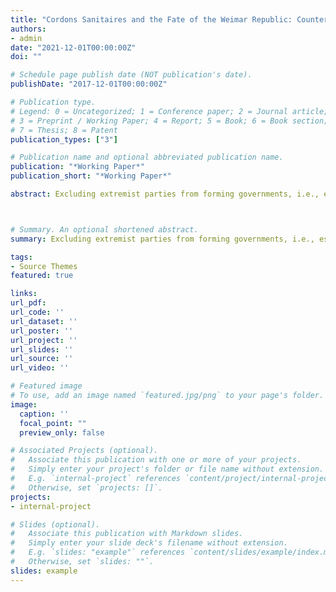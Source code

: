 ```yaml
---
title: "Cordons Sanitaires and the Fate of the Weimar Republic: Counterfactual Simulations of an Agent-Based Model With Coalition-Directed Voters"
authors:
- admin
date: "2021-12-01T00:00:00Z"
doi: ""

# Schedule page publish date (NOT publication's date). 
publishDate: "2017-12-01T00:00:00Z"

# Publication type.
# Legend: 0 = Uncategorized; 1 = Conference paper; 2 = Journal article;
# 3 = Preprint / Working Paper; 4 = Report; 5 = Book; 6 = Book section;
# 7 = Thesis; 8 = Patent
publication_types: ["3"]

# Publication name and optional abbreviated publication name.
publication: "*Working Paper*"
publication_short: "*Working Paper*"

abstract: Excluding extremist parties from forming governments, i.e., establishing cordons sanitaires against extremist parties, can be a decisive contribution to safeguarding democracy. The destruction of the Weimar Republic and the rise of Nazism in the 1930s serve as anecdotal evidence for this claim, as there was no such cordon sanitaire against the Nazi Party (NSDAP) and other extremist parties in Germany. Could a cordon sanitaire against extremist parties have changed the fate of the 1930s Weimar Republic? Cordons sanitares are specific coalition signals, and we can use existing theoretical knowledge about the effects of these signals to assess the question at hand. I integrate these theoretical insights into a formal agent-based model of party competition with coalition-directed voters and perform counterfactual simulations in an artificial 1930s Weimar Republic. Preliminary simulation results show that a cordon sanitaire could have resulted in the NSDAP's vote share increasing in the short run and decreasing in the longer run. The results have important implications for research on the stability of democracies.



# Summary. An optional shortened abstract.
summary: Excluding extremist parties from forming governments, i.e., establishing cordons sanitaires against extremist parties, can be a decisive contribution to safeguarding democracy. The destruction of the Weimar Republic and the rise of Nazism in the 1930s serve as anecdotal evidence for this claim, as there was no such cordon sanitaire against the Nazi Party and other extremist parties in Germany. Could a cordon sanitaire against extremist parties have changed the fate of the 1930s Weimar Republic? Cordons sanitares are specific coalition signals, and we can use existing theoretical knowledge about the effects of these signals to assess the question at hand. I integrate these theoretical insights into a formal agent-based model of party competition with coalition-directed voters and perform counterfactual simulations in an artificial 1930s Weimar Republic.

tags:
- Source Themes
featured: true

links:
url_pdf: 
url_code: ''
url_dataset: ''
url_poster: ''
url_project: ''
url_slides: ''
url_source: ''
url_video: ''

# Featured image
# To use, add an image named `featured.jpg/png` to your page's folder. 
image:
  caption: ''
  focal_point: ""
  preview_only: false

# Associated Projects (optional).
#   Associate this publication with one or more of your projects.
#   Simply enter your project's folder or file name without extension.
#   E.g. `internal-project` references `content/project/internal-project/index.md`.
#   Otherwise, set `projects: []`.
projects:
- internal-project

# Slides (optional).
#   Associate this publication with Markdown slides.
#   Simply enter your slide deck's filename without extension.
#   E.g. `slides: "example"` references `content/slides/example/index.md`.
#   Otherwise, set `slides: ""`.
slides: example
---
```


